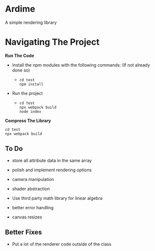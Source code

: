 # Ardime

A simple rendering library

# Navigating The Project

**Run The Code**

* Install the npm modules with the following commands: (If not already done so)

  * ```
    cd test
    npm install
    ```

* Run the project

  * ```
    cd test
    npx webpack build
    node index
    ```

**Compress The Library**

```
cd test
npx webpack build
```

## To Do

* store all attribute data in the same array
* polish and implement rendering options
* camera manipulation
* shader abstraction
* Use third party math library for linear algebra
* better error handling



* canvas resizes



## Better Fixes

* Put a lot of the renderer code outside of the class
